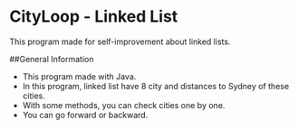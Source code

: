# CityLoop - Linked List
This program made for self-improvement about linked lists.

##General Information
- This program made with Java.
- In this program, linked list have 8 city and distances to Sydney of these cities.
- With some methods, you can check cities one by one.
- You can go forward or backward.


  
